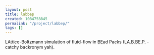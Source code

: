 ```yaml
---
layout: post
title: labbep
created: 1084758845
permalink: "/project/labbep/"
tags: []
---
```

LAttice-Boltzmann simulation of fluid-flow in BEad Packs (LA.B.BE.P. - catchy backronym yah).
